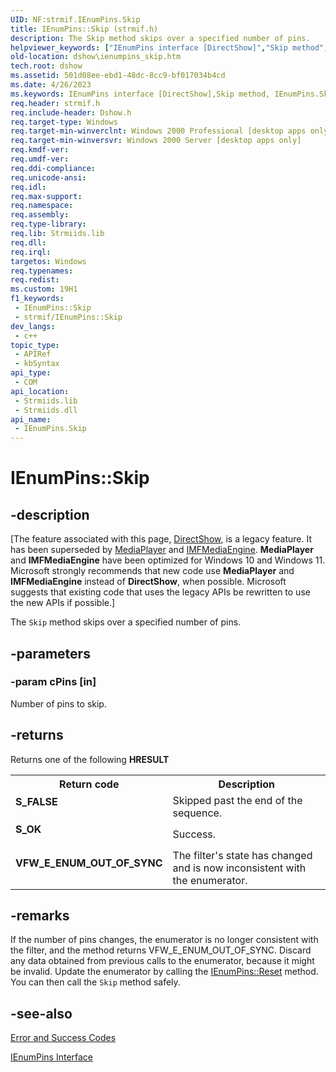```yaml
---
UID: NF:strmif.IEnumPins.Skip
title: IEnumPins::Skip (strmif.h)
description: The Skip method skips over a specified number of pins.
helpviewer_keywords: ["IEnumPins interface [DirectShow]","Skip method","IEnumPins.Skip","IEnumPins::Skip","IEnumPinsSkip","Skip","Skip method [DirectShow]","Skip method [DirectShow]","IEnumPins interface","dshow.ienumpins_skip","strmif/IEnumPins::Skip"]
old-location: dshow\ienumpins_skip.htm
tech.root: dshow
ms.assetid: 501d08ee-ebd1-48dc-8cc9-bf017034b4cd
ms.date: 4/26/2023
ms.keywords: IEnumPins interface [DirectShow],Skip method, IEnumPins.Skip, IEnumPins::Skip, IEnumPinsSkip, Skip, Skip method [DirectShow], Skip method [DirectShow],IEnumPins interface, dshow.ienumpins_skip, strmif/IEnumPins::Skip
req.header: strmif.h
req.include-header: Dshow.h
req.target-type: Windows
req.target-min-winverclnt: Windows 2000 Professional [desktop apps only]
req.target-min-winversvr: Windows 2000 Server [desktop apps only]
req.kmdf-ver: 
req.umdf-ver: 
req.ddi-compliance: 
req.unicode-ansi: 
req.idl: 
req.max-support: 
req.namespace: 
req.assembly: 
req.type-library: 
req.lib: Strmiids.lib
req.dll: 
req.irql: 
targetos: Windows
req.typenames: 
req.redist: 
ms.custom: 19H1
f1_keywords:
 - IEnumPins::Skip
 - strmif/IEnumPins::Skip
dev_langs:
 - c++
topic_type:
 - APIRef
 - kbSyntax
api_type:
 - COM
api_location:
 - Strmiids.lib
 - Strmiids.dll
api_name:
 - IEnumPins.Skip
---
```


# IEnumPins::Skip


## -description

\[The feature associated with this page, [DirectShow](/windows/win32/directshow/directshow), is a legacy feature. It has been superseded by [MediaPlayer](/uwp/api/Windows.Media.Playback.MediaPlayer) and [IMFMediaEngine](/windows/win32/api/mfmediaengine/nn-mfmediaengine-imfmediaengine). **MediaPlayer** and **IMFMediaEngine** have been optimized for Windows 10 and Windows 11. Microsoft strongly recommends that new code use **MediaPlayer** and **IMFMediaEngine** instead of **DirectShow**, when possible. Microsoft suggests that existing code that uses the legacy APIs be rewritten to use the new APIs if possible.\]

The <code>Skip</code> method skips over a specified number of pins.

## -parameters

### -param cPins [in]

Number of pins to skip.

## -returns

Returns one of the following <b>HRESULT</b>

<table>
<tr>
<th>Return code</th>
<th>Description</th>
</tr>
<tr>
<td width="40%">
<dl>
<dt><b>S_FALSE</b></dt>
</dl>
</td>
<td width="60%">
Skipped past the end of the sequence.

</td>
</tr>
<tr>
<td width="40%">
<dl>
<dt><b>S_OK</b></dt>
</dl>
</td>
<td width="60%">
Success.

</td>
</tr>
<tr>
<td width="40%">
<dl>
<dt><b>VFW_E_ENUM_OUT_OF_SYNC</b></dt>
</dl>
</td>
<td width="60%">
The filter's state has changed and is now inconsistent with the enumerator.

</td>
</tr>
</table>

## -remarks

If the number of pins changes, the enumerator is no longer consistent with the filter, and the method returns VFW_E_ENUM_OUT_OF_SYNC. Discard any data obtained from previous calls to the enumerator, because it might be invalid. Update the enumerator by calling the <a href="/windows/desktop/api/strmif/nf-strmif-ienumpins-reset">IEnumPins::Reset</a> method. You can then call the <code>Skip</code> method safely.

## -see-also

<a href="/windows/desktop/DirectShow/error-and-success-codes">Error and Success Codes</a>



<a href="/windows/desktop/api/strmif/nn-strmif-ienumpins">IEnumPins Interface</a>